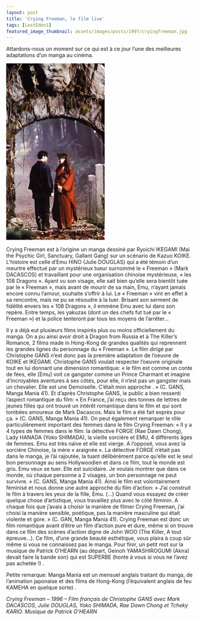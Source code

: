 ```yaml
---
layout: post
title: 'Crying Freeman, le film live'
tags: [LostEden1]
featured_image_thumbnail: assets/images/posts/1997/cryingfreeman.jpg
---
```


Attardons-nous un moment sur ce qui est à ce jour l’une des meilleures adaptations d’un manga au cinéma.

![Crying Freeman](assets/images/posts/1997/cryingfreeman.jpg#left) 

Crying Freeman est à l’origine un manga dessiné par Ryoichi IKEGAMI (Mai the Psychic Girl, Sanctuary, Gallant Gang) sur un scénario de Kazuo KOIKE. L’histoire est celle d’Emu HINO (Julie DOUGLAS) qui a été témoin d’un meurtre effectué par un mystérieux tueur surnommé le « Freeman » (Mark DACASCOS) et travaillant pour une organisation chinoise mystérieuse, « les 108 Dragons ». Ayant vu son visage, elle sait bien qu’elle sera bientôt tuée par le « Freeman », mais avant de mourir de sa main, Emu, n’ayant jamais encore connu l’amour, souhaite s’offrir à lui. Le « Freeman » vint en effet à sa rencontre, mais ne pu se résoudre à la tuer. Brisant son serment de fidélité envers les « 108 Dragons », il emmène Emu avec lui dans son repère. Entre temps, les yakuzas (dont un des chefs fut tué par le « Freeman ») et la police tenteront par tous les moyens de l’arrêter…

Il y a déjà eut plusieurs films inspirés plus ou moins officiellement du manga. On a pu ainsi avoir droit à Dragon from Russia et à The Killer’s Romance, 2 films made in Hong-Kong de grandes qualités qui reprennent les grandes lignes du personnage du « Freeman ». Le film dirigé par Christophe GANS n’est donc pas la première adaptation de l’oeuvre de KOIKE et IKEGAMI. Christophe GANS voulait respecter l’oeuvre originale tout en lui donnant une dimension romantique: « le film est comme un conte de fées, elle [Emu] voit ce gangster comme un Prince Charmant et imagine d’incroyables aventures à ses côtés, pour elle, il n’est pas un gangster mais un chevalier. Elle est une Demoiselle. C’était mon approche . » (C. GANS, Manga Mania 41). Et d’après Christophe GANS, le public a bien ressenti l’aspect romantique du film: « En France, j’ai reçu des tonnes de lettres de jeunes filles qui ont trouvé un intérêt romantique dans le film et qui sont tombées amoureux de Mark Dacascos. Mais le film a été fait exprès pour ça. » (C. GANS, Manga Mania 41). On peut également remarquer le rôle particulièrement important des femmes dans le film Crying Freeman: « Il y a 4 types de femmes dans le film: la détective FORGE (Rae Dawn Chong), Lady HANADA (Yoko SHIMADA), la vieille sorcière et EMU, 4 différents âges de femmes. Emu est très naïve et elle est vierge. A l’opposé, vous avez la sorcière Chinoise, la mère « araignée ». La détective FORGE n’était pas dans le manga, je l’ai rajoutée, la tuant délibérément parce qu’elle est le seul bon personnage au sens Hollywoodien et dans ce film, tout le monde est gris. Emu veux se tuer. Elle est suicidaire. Je voulais montrer que dans ce monde, où chaque personne a 2 visages, un bon personnage ne peut survivre. » (C. GANS, Manga Mania 41). Ainsi le film est volontairement féminisé et nous donne une autre approche du film d’action:  » J’ai construit le film à travers les yeux de la fille, Emu. (…) Quand vous essayez de créer quelque chose d’artistique, vous travaillez plus avec le côté féminin. A chaque fois que j’avais à choisir la manière de filmer Crying Freeman, j’ai choisi la manière sensible, poétique, pas la manière masculine qui était violente et gore. » (C. GAN, Manga Mania 41). Crying Freeman est donc un film romantique avant d’être un film d’action pure et dure, même si on trouve dans ce film des scènes d’action digne de John WOO (The Killer, A tout épreuve…). Ce film, d’une grande beauté esthétique, vous plaira à coup sûr même si vous ne connaissez pas le manga. Pour finir, un petit mot sur la musique de Patrick O’HEARN (au départ, Geinoh YAMASHIROGUMI (Akira) devait faire la bande son) qui est SUPERBE (honte à vous si vous ne l’avez pas achetée !) .

Petite remarque: Manga Mania est un mensuel anglais traitant du manga, de l’animation japonaise et des films de Hong-Kong (l’équivalent anglais de feu KAMEHA en quelque sorte) .

*Crying Freeman – 1996 – Film français de Christophe GANS avec Mark DACASCOS, Julie DOUGLAS, Yoko SHIMADA, Rae Dawn Chong et Tcheky KARIO. Musique de Patrick O’HEARN*